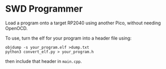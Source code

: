 # SWD Programmer

Load a program onto a target RP2040 using another Pico, without needing OpenOCD.

To use, turn the elf for your program into a header file using:
```
objdump -s your_program.elf >dump.txt
python3 convert_elf.py > your_program.h
```
then include that header in `main.cpp`.
